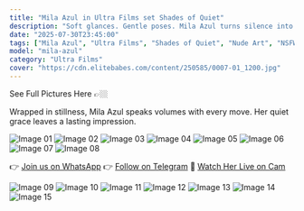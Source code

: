 ```yaml
---
title: "Mila Azul in Ultra Films set Shades of Quiet"
description: "Soft glances. Gentle poses. Mila Azul turns silence into pure sensual poetry."
date: "2025-07-30T23:45:00"
tags: ["Mila Azul", "Ultra Films", "Shades of Quiet", "Nude Art", "NSFW"]
model: "mila-azul"
category: "Ultra Films"
cover: "https://cdn.elitebabes.com/content/250585/0007-01_1200.jpg"
---
```


See Full Pictures Here 👉🏼

Wrapped in stillness, Mila Azul speaks volumes with every move. Her quiet grace leaves a lasting impression.

![Image 01](https://cdn.elitebabes.com/content/250585/0007-01_1200.jpg)
![Image 02](https://cdn.elitebabes.com/content/250585/0007-02_1200.jpg)
![Image 03](https://cdn.elitebabes.com/content/250585/0007-03_1200.jpg)
![Image 04](https://cdn.elitebabes.com/content/250585/0007-04_1200.jpg)
![Image 05](https://cdn.elitebabes.com/content/250585/0007-05_1200.jpg)
![Image 06](https://cdn.elitebabes.com/content/250585/0007-06_1200.jpg)
![Image 07](https://cdn.elitebabes.com/content/250585/0007-07_1200.jpg)
![Image 08](https://cdn.elitebabes.com/content/250585/0007-08_1200.jpg)

👉 [Join us on WhatsApp](https://whatsapp.com/channel/0029VaMsUAp7tkjI8KcaRn10)
👉 [Follow on Telegram](https://t.me/Xibabes)
🔞 [Watch Her Live on Cam](https://redirecting-kappa.vercel.app/)

![Image 09](https://cdn.elitebabes.com/content/250585/0007-09_1200.jpg)
![Image 10](https://cdn.elitebabes.com/content/250585/0007-10_1200.jpg)
![Image 11](https://cdn.elitebabes.com/content/250585/0007-11_1200.jpg)
![Image 12](https://cdn.elitebabes.com/content/250585/0007-12_1200.jpg)
![Image 13](https://cdn.elitebabes.com/content/250585/0007-13_1200.jpg)
![Image 14](https://cdn.elitebabes.com/content/250585/0007-14_1200.jpg)
![Image 15](https://cdn.elitebabes.com/content/250585/0007-15_1200.jpg)